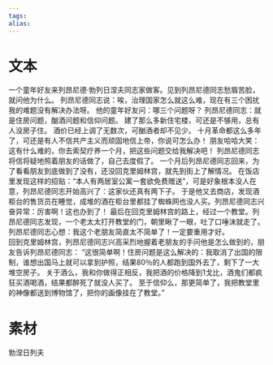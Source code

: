 ```yaml
---
tags: 
alias:
---
```

# 文本

一个童年好友来列昂尼德·勃列日涅夫同志家做客。见到列昂尼德同志愁眉苦脸，就问他为什么。 
列昂尼德同志说：唉，治理国家怎么就这么难，现在有三个困扰我的难题没有解决办法呀。 
他的童年好友问：哪三个问题呀？ 
列昂尼德同志：就是住房问题，酗酒问题和信仰问题。
建了那么多新住宅楼，可还是不够用，总有人没房子住。
酒价已经上调了无数次，可酗酒者却不见少。
十月革命都这么多年了，可还是有人不信共产主义而顽固地信上帝，你说可怎么办！ 
朋友哈哈大笑：这有什么难的，你去索契疗养一个月，把这些问题交给我解决吧！ 
列昂尼德同志将信将疑地照着朋友的话做了，自己去度假了。 
一个月后列昂尼德同志回来，为了看看朋友到底做到了没有，还没回克里姆林宫，就先到街上了解情况。 
在饭店里发现这样的招贴：“本人有两居室公寓一套欲免费赠送”，可是好象根本没人在意，列昂尼德同志开始高兴了：这家伙还真有两下子。 
于是他又去商店，发现酒柜台的售货员在睡觉，成堆的酒在柜台里都挂了蜘蛛网也没人买。列昂尼德同志兴奋异常：厉害啊！这也办到了！ 
最后在回克里姆林宫的路上，经过一个教堂。列昂尼德同志发现，一个老太太打开教堂的门，朝里瞅了一眼，吐了口唾沫就走了。列昂尼德同志心想：我这个老朋友简直太不简单了！一定要重用才好。  
回到克里姆林宫，列昂尼德同志兴高采烈地握着老朋友的手问他是怎么做到的，朋友告诉列昂尼德同志：
“这很简单啊！住房问题是这么解决的：我取消了出国的限制，谁想出国马上就可以拿到护照，结果80％的人都跑到国外去了，剩下了一大堆空房子。
关于酒么，我和你做得正相反，我把酒的价格降到1戈比，酒鬼们都疯狂买酒喝酒，结果都醉死了就没人买了。
至于信仰么，那更简单了，我把教堂里的神像都送到博物馆了，把你的画像挂在了教堂。”

# 素材
勃涅日列夫